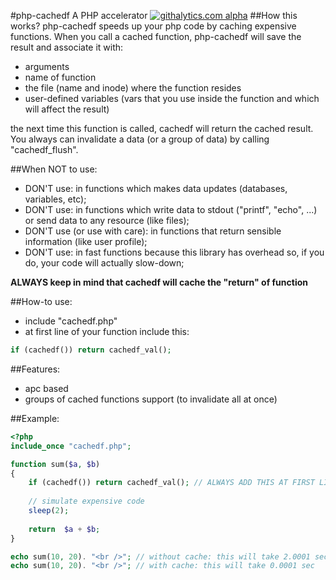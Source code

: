 #php-cachedf
A PHP accelerator
[![githalytics.com alpha](https://cruel-carlota.pagodabox.com/42e4fff8057d7da519432a59d007cfc2 "githalytics.com")](http://githalytics.com/loureirorg/php-cachedf)
##How this works?
php-cachedf speeds up your php code by caching expensive functions. When you call a cached function, php-cachedf will save the result and associate it with: 
  * arguments
  * name of function
  * the file (name and inode) where the function resides
  * user-defined variables (vars that you use inside the function and which will affect the result)

the next time this function is called, cachedf will return the cached result. You always can invalidate a data (or a group of data) by calling "cachedf_flush".

##When NOT to use:
  * DON'T use: in functions which makes data updates (databases, variables, etc);
  * DON'T use: in functions which write data to stdout ("printf", "echo", ...) or send data to any resource (like files);
  * DON'T use (or use with care): in functions that return sensible information (like user profile);
  * DON'T use: in fast functions because this library has overhead so, if you do, your code will actually slow-down;

**ALWAYS keep in mind that cachedf will cache the "return" of function**

##How-to use:
  * include "cachedf.php"
  * at first line of your function include this: 
```php
if (cachedf()) return cachedf_val();
```

##Features:
  * apc based
  * groups of cached functions support (to invalidate all at once)

##Example:
```php
<?php
include_once "cachedf.php";

function sum($a, $b)
{
    if (cachedf()) return cachedf_val(); // ALWAYS ADD THIS AT FIRST LINE OF FUNCTION
    
    // simulate expensive code
    sleep(2);
    
    return  $a + $b;
}

echo sum(10, 20). "<br />"; // without cache: this will take 2.0001 sec
echo sum(10, 20). "<br />"; // with cache: this will take 0.0001 sec
```